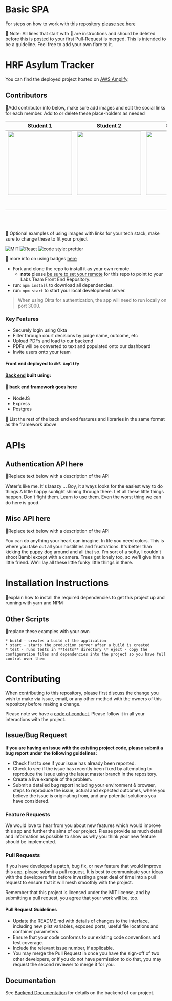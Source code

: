 # Basic SPA

For steps on how to work with this repository [please see here](https://docs.labs.lambdaschool.com/labs-spa-starter/)

🚫 Note: All lines that start with 🚫 are instructions and should be deleted before this is posted to your first Pull-Request is merged. This is intended to be a guideline. Feel free to add your own flare to it.

# HRF Asylum Tracker

You can find the deployed project hosted on [AWS Amplify](https://b.humanrightsfirstasylum.dev/login).

## Contributors

🚫Add contributor info below, make sure add images and edit the social links for each member. Add to or delete these place-holders as needed

|                                                      [Student 1](https://github.com/)                                                       |                                                       [Student 2](https://github.com/)                                                        |                                                      [Student 3](https://github.com/)                                                       |
| :-----------------------------------------------------------------------------------------------------------------------------------------: | :-------------------------------------------------------------------------------------------------------------------------------------------: | :-----------------------------------------------------------------------------------------------------------------------------------------: |
| [<img src="https://www.dalesjewelers.com/wp-content/uploads/2018/10/placeholder-silhouette-male.png" width = "200" />](https://github.com/) | [<img src="https://www.dalesjewelers.com/wp-content/uploads/2018/10/placeholder-silhouette-female.png" width = "200" />](https://github.com/) | [<img src="https://www.dalesjewelers.com/wp-content/uploads/2018/10/placeholder-silhouette-male.png" width = "200" />](https://github.com/) |
|                                [<img src="https://github.com/favicon.ico" width="15"> ](https://github.com/)                                |                            [<img src="https://github.com/favicon.ico" width="15"> ](https://github.com/honda0306)                             |                          [<img src="https://github.com/favicon.ico" width="15"> ](https://github.com/Mister-Corn)                           | [<img src="https://github.com/favicon.ico" width="15"> ](https://github.com/NandoTheessen) |
|                [ <img src="https://static.licdn.com/sc/h/al2o9zrvru7aqj8e1x2rzsrca" width="15"> ](https://www.linkedin.com/)                |                 [ <img src="https://static.licdn.com/sc/h/al2o9zrvru7aqj8e1x2rzsrca" width="15"> ](https://www.linkedin.com/)                 |                [ <img src="https://static.licdn.com/sc/h/al2o9zrvru7aqj8e1x2rzsrca" width="15"> ](https://www.linkedin.com/)                |

<br>
<br>

🚫 Optional examples of using images with links for your tech stack, make sure to change these to fit your project

![MIT](https://img.shields.io/packagist/l/doctrine/orm.svg)
![React](https://img.shields.io/badge/react-v16.7.0--alpha.2-blue.svg)
![code style: prettier](https://img.shields.io/badge/code_style-prettier-ff69b4.svg?style=flat-square)

🚫 more info on using badges [here](https://github.com/badges/shields)

- Fork and clone the repo to install it as your own remote.
  - **note** please [be sure to set your remote](https://help.github.jp/enterprise/2.11/user/articles/changing-a-remote-s-url/) for this repo to point to your Labs Team Front End Repository.
- run: `npm install` to download all dependencies.
- run: `npm start` to start your local development server.

> When using Okta for authentication, the app will need to run locally on port 3000.

### Key Features

- Securely login using Okta
- Filter through court decisions by judge name, outcome, etc
- Upload PDFs and load to our backend
- PDFs will be converted to text and populated onto our dashboard
- Invite users onto your team

#### Front end deployed to `AWS Amplify`

#### [Back end](https://github.com/Lambda-School-Labs/human-rights-first-asylum-be-b) built using:

#### 🚫 back end framework goes here

- NodeJS
- Express
- Postgres

🚫 List the rest of the back end end features and libraries in the same format as the framework above

# APIs

## Authentication API here

🚫Replace text below with a description of the API

Water's like me. It's laaazy ... Boy, it always looks for the easiest way to do things A little happy sunlight shining through there. Let all these little things happen. Don't fight them. Learn to use them. Even the worst thing we can do here is good.

## Misc API here

🚫Replace text below with a description of the API

You can do anything your heart can imagine. In life you need colors. This is where you take out all your hostilities and frustrations. It's better than kicking the puppy dog around and all that so. I'm sort of a softy, I couldn't shoot Bambi except with a camera. Trees get lonely too, so we'll give him a little friend. We'll lay all these little funky little things in there.

# Installation Instructions

🚫explain how to install the required dependencies to get this project up and running with yarn and NPM

## Other Scripts

🚫replace these examples with your own

    * build - creates a build of the application
    * start - starts the production server after a build is created
    * test - runs tests in **tests** directory \* eject - copy the configuration files and dependencies into the project so you have full control over them

# Contributing

When contributing to this repository, please first discuss the change you wish to make via issue, email, or any other method with the owners of this repository before making a change.

Please note we have a [code of conduct](./CODE_OF_CONDUCT.md). Please follow it in all your interactions with the project.

## Issue/Bug Request

**If you are having an issue with the existing project code, please submit a bug report under the following guidelines:**

- Check first to see if your issue has already been reported.
- Check to see if the issue has recently been fixed by attempting to reproduce the issue using the latest master branch in the repository.
- Create a live example of the problem.
- Submit a detailed bug report including your environment & browser, steps to reproduce the issue, actual and expected outcomes, where you believe the issue is originating from, and any potential solutions you have considered.

### Feature Requests

We would love to hear from you about new features which would improve this app and further the aims of our project. Please provide as much detail and information as possible to show us why you think your new feature should be implemented.

### Pull Requests

If you have developed a patch, bug fix, or new feature that would improve this app, please submit a pull request. It is best to communicate your ideas with the developers first before investing a great deal of time into a pull request to ensure that it will mesh smoothly with the project.

Remember that this project is licensed under the MIT license, and by submitting a pull request, you agree that your work will be, too.

#### Pull Request Guidelines

- Update the README.md with details of changes to the interface, including new plist variables, exposed ports, useful file locations and container parameters.
- Ensure that your code conforms to our existing code conventions and test coverage.
- Include the relevant issue number, if applicable.
- You may merge the Pull Request in once you have the sign-off of two other developers, or if you do not have permission to do that, you may request the second reviewer to merge it for you.

## Documentation

See [Backend Documentation](https://github.com/Lambda-School-Labs/human-rights-first-asylum-be-b) for details on the backend of our project.
